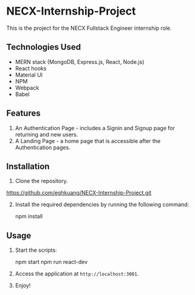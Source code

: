 # NECX-Internship-Project

This is the project for the NECX Fullstack Engineer internship role.

## Technologies Used

- MERN stack (MongoDB, Express.js, React, Node.js)
- React hooks
- Material UI
- NPM
- Webpack
- Babel

## Features

1. An Authentication Page - includes a Signin and Signup page for returning and new users.
2. A Landing Page - a home page that is accessible after the Authentication pages.

## Installation

1. Clone the repository.

https://github.com/eghkuang/NECX-Internship-Project.git

2. Install the required dependencies by running the following command:

   npm install

## Usage

1. Start the scripts:

   npm start
   npm run react-dev

2. Access the application at `http://localhost:3001`.

3. Enjoy!
